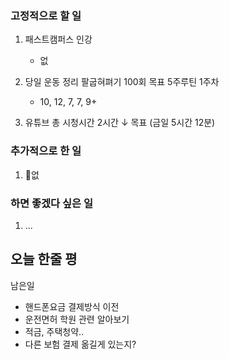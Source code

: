 ### 고정적으로 할 일

1. 패스트캠퍼스 인강
	- 없 
	
2. 당일 운동 정리
	팔굽혀펴기 100회 목표 5주루틴 1주차
	- 10, 12, 7, 7, 9+

3. 유튜브 총 시청시간 2시간 ↓ 목표 (금일 5시간 12분)

### 추가적으로 한 일

1. 없
	
### 하면 좋겠다 싶은 일

1. ...

## 오늘 한줄 평

남은일
- 핸드폰요금 결제방식 이전
- 운전면허 학원 관련 알아보기
- 적금, 주택청약..
- 다른 보험 결제 옮길게 있는지?
